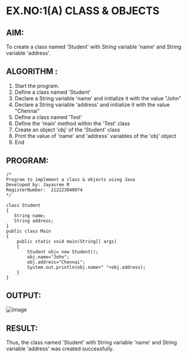 # EX.NO:1(A) CLASS & OBJECTS

## AIM:
To create a class named 'Student' with String variable 'name' and String variable 'address'.

## ALGORITHM :
1.	Start the program.
2.	Define a class named 'Student'
3.	Declare a String variable 'name' and initialize it with the value "John"
4.	Declare a String variable 'address' and initialize it with the value "Chennai"
5.	Define a class named 'Test'
6.	Define the 'main' method within the 'Test' class
7.	Create an object 'obj' of the 'Student' class
8.	Print the value of 'name' and 'address' variables of the 'obj' object
9.	End



## PROGRAM:
 ```
/*
Program to implement a class & objects using Java
Developed by: Jayasree R
RegisterNumber:  212223040074
*/
```

```
class Student
{
   String name;
   String address;
}
public class Main 
{
    public static void main(String[] args) 
    {
        Student obj= new Student();        
        obj.name="John";
        obj.address="Chennai";
        System.out.println(obj.name+" "+obj.address);
    }
}
```



## OUTPUT:
![image](https://github.com/user-attachments/assets/7b5ff157-0eae-4a94-89e9-e6766f4748d0)



## RESULT:
Thus, the class named 'Student' with String variable 'name' and String variable 'address' was created successfully.
